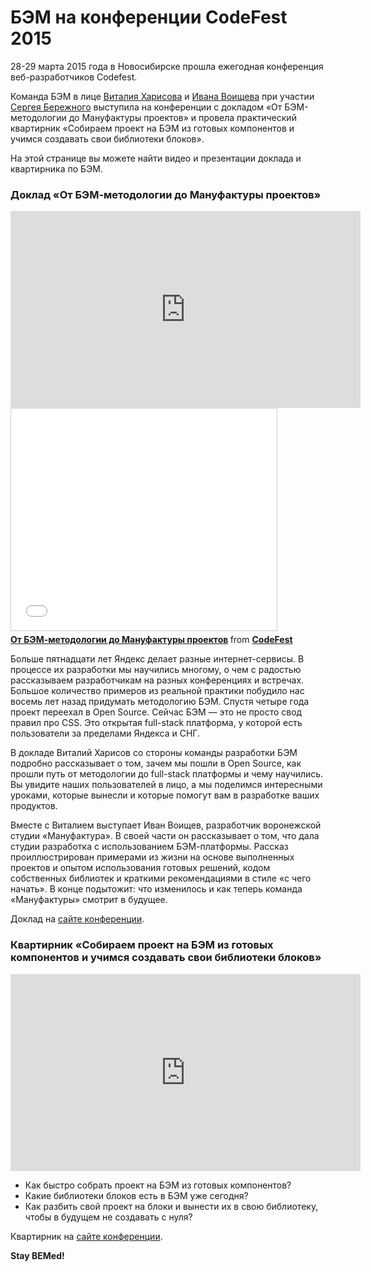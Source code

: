 # БЭМ на конференции CodeFest 2015

28-29 марта 2015 года в Новосибирске прошла ежегодная конференция веб-разработчиков Codefest. 

Команда БЭМ в лице [Виталия Харисова](https://ru.bem.info/authors/harisov-vitaly/) и [Ивана Воищева](https://twitter.com/voischev) 
при участии [Сергея Бережного](https://ru.bem.info/authors/berezhnoy-sergey/) выступила на конференции с докладом «От БЭМ-методологии
до Мануфактуры проектов» и провела практический квартирник «Собираем проект на БЭМ из готовых компонентов и учимся создавать 
свои библиотеки блоков».

На этой странице вы можете найти видео и презентации доклада и квартирника по БЭМ.

### Доклад «От БЭМ-методологии до Мануфактуры проектов»

<iframe width="560" height="315" src="https://www.youtube.com/embed/icAwYLLb3Qs" frameborder="0" allowfullscreen></iframe>

<iframe src="//www.slideshare.net/slideshow/embed_code/key/EhpcZOcO30Phzh" width="425" height="355" frameborder="0" marginwidth="0" marginheight="0" scrolling="no" style="border:1px solid #CCC; border-width:1px; margin-bottom:5px; max-width: 100%;" allowfullscreen> </iframe> <div style="margin-bottom:5px"> <strong> <a href="//www.slideshare.net/codefest/7-harisovvoischev" title="От БЭМ-методологии до Мануфактуры проектов" target="_blank">От БЭМ-методологии до Мануфактуры проектов</a> </strong> from <strong><a href="//www.slideshare.net/codefest" target="_blank">CodeFest</a></strong> </div>

Больше пятнадцати лет Яндекс делает разные интернет-сервисы. В процессе их разработки мы научились многому, о чем с радостью 
рассказываем разработчикам на разных конференциях и встречах. Большое количество примеров из реальной практики побудило нас 
восемь лет назад придумать методологию БЭМ. Спустя четыре года проект переехал в Open Source. Сейчас БЭМ — это не просто свод 
правил про CSS. Это открытая full-stack платформа, у которой есть пользователи за пределами Яндекса и СНГ.

В докладе Виталий Харисов со стороны команды разработки БЭМ подробно рассказывает о том, зачем мы пошли в Open Source, как прошли 
путь от методологии до full-stack платформы и чему научились. Вы увидите наших пользователей в лицо, а мы поделимся интересными 
уроками, которые вынесли и которые помогут вам в разработке ваших продуктов.

Вместе с Виталием выступает Иван Воищев, разработчик воронежской студии «Мануфактура». В своей части он рассказывает о том, что 
дала студии разработка с использованием БЭМ-платформы. Рассказ проиллюстрирован примерами из жизни на основе выполненных проектов и 
опытом использования готовых решений, кодом собственных библиотек и краткими рекомендациями в стиле «с чего начать». В конце 
подытожит: что изменилось и как теперь команда «Мануфактуры» смотрит в будущее.

Доклад на [сайте конференции](http://2015.codefest.ru/lecture/1018).

### Квартирник «Собираем проект на БЭМ из готовых компонентов и учимся создавать свои библиотеки блоков»

<iframe width="560" height="315" src="https://www.youtube.com/embed/9bFbuVGTdCo" frameborder="0" allowfullscreen></iframe>

* Как быстро собрать проект на БЭМ из готовых компонентов?
* Какие библиотеки блоков есть в БЭМ уже сегодня?
* Как разбить свой проект на блоки и вынести их в свою библиотеку, чтобы в будущем не создавать с нуля?

Квартирник на [сайте конференции](http://2015.codefest.ru/lecture/1019).

**Stay BEMed!**

